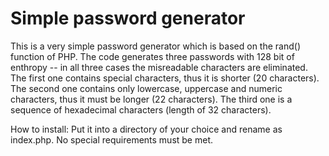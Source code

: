# Simple password generator

This is a very simple password generator which is based on the rand() function of PHP.
The code generates three passwords with 128 bit of enthropy -- in all three cases the misreadable characters are eliminated.
The first one contains special characters, thus it is shorter (20 characters).
The second one contains only lowercase, uppercase and numeric characters, thus it must be longer (22 characters).
The third one is a sequence of hexadecimal characters (length of 32 characters).

How to install:
Put it into a directory of your choice and rename as index.php. No special requirements must be met.
